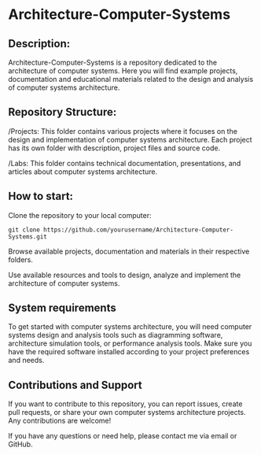 # Architecture-Computer-Systems

## **Description:**
Architecture-Computer-Systems is a repository dedicated to the architecture of computer systems. Here you will find example projects, documentation and educational materials related to the design and analysis of computer systems architecture.

## **Repository Structure:**
/Projects: This folder contains various projects where it focuses on the design and implementation of computer systems architecture. Each project has its own folder with description, project files and source code.

/Labs: This folder contains technical documentation, presentations, and articles about computer systems architecture.

## **How ​​to start:**

Clone the repository to your local computer:
```
git clone https://github.com/yourusername/Architecture-Computer-Systems.git
```

Browse available projects, documentation and materials in their respective folders.

Use available resources and tools to design, analyze and implement the architecture of computer systems.

## **System requirements**
To get started with computer systems architecture, you will need computer systems design and analysis tools such as diagramming software, architecture simulation tools, or performance analysis tools. Make sure you have the required software installed according to your project preferences and needs.

## **Contributions and Support**
If you want to contribute to this repository, you can report issues, create pull requests, or share your own computer systems architecture projects. Any contributions are welcome!

If you have any questions or need help, please contact me via email or GitHub.
